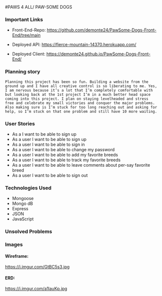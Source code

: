 #PAWS 4 ALL/ PAW-SOME DOGS

### Important Links
-	Front-End-Repo: https://github.com/demonte24/PawSome-Dogs-Front-End/tree/main

-	Deployed API: https://fierce-mountain-14370.herokuapp.com/

-	Deployed Client: https://demonte24.github.io/PawSome-Dogs-Front-End/

### Planning story
	Planning this project has been so fun. Building a website from the ground up and I have all creative control is so liberating to me. Yes, I am nervous because it’s a lot that I’m completely comfortable with but looking back at the 1st project I’m in a much better head space coming into this project. I plan on staying levelheaded and stress free and celebrate my small victories and conquer the major problems. Also making sure is I’m stuck for too long reaching out and asking for help, so I’m stuck on that one problem and still have 10 more waiting.

### User Stories  
-	As a I want to be able to sign up
-	As a user I want to be able to sign up
-	As a user I want to be able to sign in
-	As a user I want to be able to change my password
-	As a user I want to be able to add my favorite breeds
-	As a user I want to be able to track my favorite breeds
-	As a user I want to be able to leave comments about per-say favorite breed
-	As a user I want to be able to sign out


### Technologies Used
-	Mongoose
-	Mongo dB
-	Express
-	JSON
-	JavaScript

### Unsolved Problems

### Images
#### Wireframe:
https://i.imgur.com/GtBC5s3.jpg
#### ERD:
https://i.imgur.com/a1lauKp.jpg
